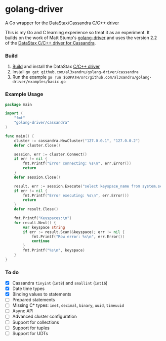 golang-driver
=============

A Go wrapper for the DataStax/Cassandra [C/C++ driver](https://github.com/datastax/cpp-driver)

This is my Go and C learning experience so treat it as an experiment. It builds
on the work of Matt Stump's
[golang-driver](https://github.com/mstump/golang-driver) and uses the version
2.2 of the [DataStax C/C++ driver for Cassandra](https://github.com/datastax/cpp-driver).

### Build

1. [Build](http://datastax.github.io/cpp-driver/topics/building/) and install the DataStax [C/C++ driver](https://github.com/datastax/cpp-driver)
2. Install `go get github.com/al3xandru/golang-driver/cassandra`
3. Run the example `go run $GOPATH/src/github.com/al3xandru/golang-driver/examples/basic.go`

### Example Usage

```go
package main

import (
	"fmt"
	"golang-driver/cassandra"
)

func main() {
	cluster := cassandra.NewCluster("127.0.0.1", "127.0.0.2")
	defer cluster.Close()

	session, err := cluster.Connect()
	if err != nil {
		fmt.Printf("Error connecting: %s\n", err.Error())
		return
	}
	defer session.Close()

	result, err := session.Execute("select keyspace_name from system.schema_keyspaces")
	if err != nil {
		fmt.Printf("Error executing: %s\n", err.Error())
		return
	}
	defer result.Close()

	fmt.Printf("Keyspaces:\n")
	for result.Next() {
		var keyspace string
		if err := result.Scan(&keyspace); err != nil {
			fmt.Printf("Row error: %s\n", err.Error())
			continue
		}
		fmt.Printf("%s\n", keyspace)
	}
}
```

### To do

* [X] Cassandra `tinyint` (`int8`) and `smallint` (`int16`)
* [X] Date time types
* [X] Binding values to statements
* [ ] Prepared statements
* [ ] Missing C* types: `inet`, `decimal`, `binary`, `uuid`, `timeuuid`
* [ ] Async API
* [ ] Advanced cluster configuration
* [ ] Support for collections
* [ ] Support for tuples
* [ ] Support for UDTs
